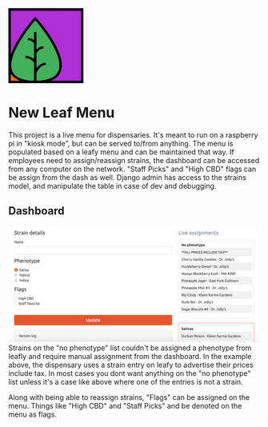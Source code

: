 <img src="https://raw.githubusercontent.com/exinmusic/new-leaf-menu/master/nlm/menu/static/img/nlm_logo.png" alt="nlm logo" width="150" height="150">

# New Leaf Menu 
This project is a live menu for dispensaries. It's meant to run on a raspberry pi in "kiosk mode", but can be served to/from anything.
The menu is populated based on a leafy menu and can be maintained that way.
If employees need to assign/reassign strains, the dashboard can be accessed from any computer on the network.
"Staff Picks" and "High CBD" flags can be assign from the dash as well.
Django admin has access to the strains model, and manipulate the table in case of dev and debugging.

## Dashboard
<img src="https://raw.githubusercontent.com/exinmusic/new-leaf-menu/master/nlm/menu/static/img/screenshot_dash.jpg">
Strains on the "no phenotype" list couldn't be assigned a phenotype from leafly and require manual assignment from the dashboard. In the example above, the dispensary uses a strain entry on leafy to advertise their prices include tax. In most cases you dont want anything on the "no phenotype" list unless it's a case like above where one of the entries is not a strain.

Along with being able to reassign strains, "Flags" can be assigned on the menu. Things like "High CBD" and "Staff Picks" and be denoted on the menu as flags.